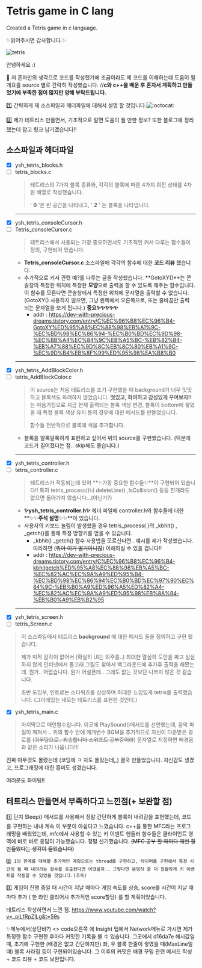 # Tetris game in C lang
Created a Tetris game in c language.

✨읽어주시면 감사합니다.✨

![tetris](https://user-images.githubusercontent.com/96910404/155839456-97e545ee-a7ab-4c19-b35e-675d0680f42a.gif)

안녕하세요 :) 

🚀 저 혼자만의 생각으로 코드를 작성했기에 조금이라도 제 코드를 이해하는데 도움이 될 개요를 source 별로 간략히 작성했습니다. 
//**c와 c++을 배운 후 혼자서 계획하고 만들었기에 부족한 점이 많지만 양해 부탁드립니다.**

:one: 간략하게 제 소스파일과 헤더파일에 대해서 설명 할 것입니다.![:octocat:](https://github.githubassets.com/images/icons/emoji/octocat.png ":octocat:")

 :two: 제가 테트리스 만들면서, 기초적으로 알면 도움이 될 만한 정보? 또한 블로그에 정리했는데 참고 링크 남기겠습니다!!

## 소스파일과 헤더파일

- [x] ysh_tetris_blocks.h 
- [ ] tetris_blocks.c
	>테트리스의 7가지 블록 종류와, 각각의 블록에 따른 4가지 회전 상태를 4차원 배열로 작성했습니다.
	>
	> ' **0** '은 빈 공간을 나타내고, ' **2** ' 는 블록을 나타냅니다.
	---
- [x] ysh_tetris_consoleCursor.h 
- [ ] Tetris_consoleCursor.c
	>테트리스에서 사용되는 가장 중요하면서도 기초적인 커서 다루는 함수들이 정의, 구현되어 있습니다.  
	- **Tetris_consoleCursor.c** 소스파일에 각각의 함수에 대한 **코드 리뷰** 했습니다.
	- 추가적으로 커서 관련 예?를 다루는 글을 작성했습니다. **GotoXY()**는 콘솔창의 특정한 위치에 특정한 **모양**으로 출력을 할 수 있도록 해주는 함수입니다. 이 함수를 모른다면 콘솔창에서 특정한 위치에 문자열을 출력할 수 없습니다.(GotoXY() 사용하지 않으면, 그냥 왼쪽에서 오른쪽으로, 또는 줄바꿈만 출력 되는 문자열을 보게 됩니다.) **중요✨✨✨✨✨**
		- addr : https://dev-with-precious-dreams.tistory.com/entry/C%EC%96%B8%EC%96%B4-GotoXY%ED%95%A8%EC%88%98%EB%A1%9C-%EC%BD%98%EC%86%94-%EC%B0%BD%EC%9D%98-%EC%BB%A4%EC%84%9C%EB%A5%BC-%EB%82%B4-%EB%A7%88%EC%9D%8C%EB%8C%80%EB%A1%9C-%EC%9D%B4%EB%8F%99%ED%95%98%EA%B8%B0
	---
- [x] ysh_tetris_AddBlockColor.h
- [ ] tetris_AddBlockColor.c
	> 이 source는 처음 테트리스를 초기 구현했을 때 background가 너무 밋밋하고 블록색도 화려하지 않았습니다. **멋있고, 화려하고 감성있게 꾸며보자!!** 는 마음가짐으로 지금 현재 출력되는 블록 색상 변경, 블록이 bottom에 쌓였을 때 특정 블록 색상 유지 등의 경우에 대한 메서드를 만들었습니다. 
	> 
	> 함수들 전반적으로 블록에 색을 추가합니다. 
	- 블록을 알록달록하게 표현하고 싶어서 위의 source를 구현했습니다. (덕분에 코드가 길어졌다는 점.. skip해도 좋습니다.)
	---
- [x] ysh_tetris_controller.h
- [ ] tetris_controller.c
	> 테트리스가 작동되는데 있어 **✨가장 중요한 함수들✨**이 구현되어 있습니다!! 특히 tetris_process()나 deleteLine() ,IsCollision() 등등 한개라도 없으면 돌아가지 않습니다...(아닌가?)
	- **✨ysh_tetris_controller.h✨** 헤더 파일에 controller.h와 함수들에 대한 **✨✨**주석 설명**✨✨**이 있습니다. 
	- 사용자의 키보드 눌림이 발생했을 경우 tetris_process( )의 _kbhit() , _getch()를 통해 특정 방향키를 얻을 수 있습니다. 
		- _kbhit() _getch() 함수 사용법을 모르신다면.. 예시를 제가 작성했습니다. 따라하면 (~~뭐야 이거 별거아니잖~~) 이해하실 수 있을 겁니다!!
		-  addr : https://dev-with-precious-dreams.tistory.com/entry/C%EC%96%B8%EC%96%B4-kbhitgetch%ED%95%A8%EC%88%98%EB%A5%BC-%EC%82%AC%EC%9A%A9%ED%95%B4-%EC%BD%98%EC%86%94%EC%B0%BD%EC%97%90%EC%84%9C-%EB%B0%A9%ED%96%A5%ED%82%A4-%EC%82%AC%EC%9A%A9%ED%95%98%EB%8A%94-%EB%B0%A9%EB%B2%95
	---
- [x] ysh_tetris_screen.h
- [ ] tetris_Screen.c
> 이 소스파일에서 테트리스 **background** 에 대한 메서드 들을 정의하고 구현 했습니다. 
> 
> 제가 미적 감각이 없어서 (확실히 UI는 외주를..) 최대한 열심히 도안을 짜고 심심하지 않게 인터넷에서 돌고래 그림도 찾아서 백그라운드에 추가후 출력을 해봤는데. 뭔가.. 어렵습니다. 뭔가 어설픈데.. 그래도 없는 것보단 나쁘지 않은 것 같습니다.
> 
> 초반 도입부, 인트로는 스타워즈를 상상하며 최대한 느낌있게 tetris를 출력했습니다. (그아레있는 네모는 테트리스를 표현한 것인데.) 
- [x] ysh_tetris_main.c
> 마지막으로 메인함수입니다. 이곳에 PlaySound()메서드를 선언했는데, 음악 파일이 깨져서 .. 위의 함수 안에 매개변수 BGM을 추가적으로 자신이 다운받은 경로를 (~~쿼우팅으로.. 죄송합니다 스위프트 공부중이라~~) 문자열로 지정하면 배경음 과 같은 소리가 나옵니다!!!

진짜 아무것도 몰랐는데 (코딩에 ㅋ 자도 몰랐는데,,) 결국 만들었습니다. 자신감도 생겼고, 프로그래밍에 대한 흥미도 생겼습니다. 

 여러분도 화이팅!!
 
 ## 테트리스 만들면서 부족하다고 느낀점(+ 보완할 점)
 
 1️⃣ 단지 Sleep() 메서드를 사용해서 정말 간단하게 블록이 내려감을 표현했는데, 코드를 구현하는 내내 계속 이 부분이 아쉽다고 느꼈습니다. c++을 통한 MFC라는 프로그래밍을 배웠었는데, mfc에서 사용할 수 있는 키 이벤트 헨들러 함수들은 클라이언트 영역에 바로 바로 응답이 가능했습니다. 정말 신기했습니다. ~~(MFC 공부 할 때마다 매번 잘 만들었다는 생각이 들었습니다)~~
 
 	2️⃣ 1의 한계를 대체할 추가적인 계획으로는 thread를 구현하고, 타이머를 구현해서 특정 시간이 될 때 내려가는 함수를 호출한다면 어땠을까.. 그렇다면 분명히 좀 더 원활하게 키 이벤트를 작동할 수 있었을 것입니다.(추측)
	
 3️⃣ 게임이 진행 중일 때 시간이 지날 때마다 게임 속도를 상승, score를 시간이 지날 때마다 추가 ( 한 라인 클리어시 추가적인 score할당) 를 할 계획이었습니다. 
 
 테트리스 작성하면서 느낀 점.
https://www.youtube.com/watch?v=_piLfRpZlLg&t=59s


✨메뉴에서(상단바?) <> code오른쪽 에 Insight 탭에서 Network메뉴로 가시면 제가 특정한 함수 구현한 후마다 커밋한 기록을 볼 수 있습니다. 그곳에서 d16da7e 해시값일 때, 초기에 구현한 (배경은 없고 간단하지만) 좌, 우 블록 한줄이 쌓였을 때(MaxLine일 때) 블록 사라짐 등이 구현되어있습니다. 그 이후의 커밋은 배경 꾸밈 관련 메서드 작성 + 코드 리뷰 + 코드 보완입니다.

